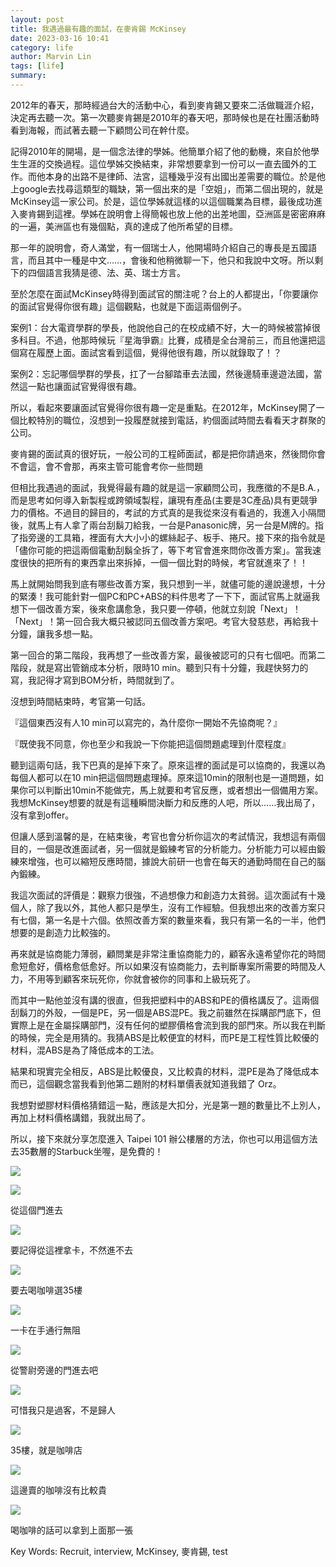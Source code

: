```yaml
---
layout: post
title: 我遇過最有趣的面試，在麥肯錫 McKinsey
date: 2023-03-16 10:41
category: life
author: Marvin Lin
tags: [life]
summary: 
---
```


2012年的春天，那時經過台大的活動中心，看到麥肯錫又要來二活做職涯介紹，決定再去聽一次。第一次聽麥肯錫是2010年的春天吧，那時候也是在社團活動時看到海報，而試著去聽一下顧問公司在幹什麼。


記得2010年的開場，是一個念法律的學姊。他簡單介紹了他的動機，來自於他學生生涯的交換過程。這位學姊交換結束，非常想要拿到一份可以一直去國外的工作。而他本身的出路不是律師、法宮，這種幾乎沒有出國出差需要的職位。於是他上google去找尋這類型的職缺，第一個出來的是「空姐」，而第二個出現的，就是McKinsey這一家公司。於是，這位學姊就這樣的以這個職業為目標，最後成功進入麥肯錫到這裡。學姊在說明會上得簡報也放上他的出差地圖，亞洲區是密密麻麻的一遍，美洲區也有幾個點，真的達成了他所希望的目標。

  

那一年的說明會，奇人滿堂，有一個瑞士人，他開場時介紹自己的專長是五國語言，而且其中一種是中文……，會後和他稍微聊一下，他只和我說中文呀。所以剩下的四個語言我猜是德、法、英、瑞士方言。

至於怎麼在面試McKinsey時得到面試官的關注呢？台上的人都提出，「你要讓你的面試官覺得你很有趣」這個觀點，也就是下面這兩個例子。

  

案例1：台大電資學群的學長，他說他自己的在校成績不好，大一的時候被當掉很多科目。不過，他那時候玩『星海爭霸』比賽，成積是全台灣前三，而且他還把這個寫在履歷上面。面試宮看到這個，覺得他很有趣，所以就錄取了！？

  

案例2：忘記哪個學群的學長，扛了一台腳踏車去法國，然後邊騎車邊遊法國，當然這一點也讓面試官覺得很有趣。

  

所以，看起來要讓面試官覺得你很有趣一定是重點。在2012年，McKinsey開了一個比較特別的職位，沒想到一投履歷就接到電話，約個面試時間去看看天才群聚的公司。

  

麥肯錫的面試真的很好玩，一般公司的工程師面試，都是把你請過來，然後問你會不會這，會不會那，再來主管可能會考你一些問題

  

但相比我遇過的面試，我覺得最有趣的就是這一家顧問公司，我應徵的不是B.A.，而是思考如何導入新製程或跨領域製程，讓現有產品(主要是3C產品)具有更競爭力的價格。不過目的歸目的，考試的方式真的是我從來沒有看過的，我進入小隔間後，就馬上有人拿了兩台刮鬍刀給我，一台是Panasonic牌，另一台是M牌的。指了指旁邊的工具箱，裡面有大大小小的螺絲起子、板手、捲尺。接下來的指令就是「儘你可能的把這兩個電動刮鬍全拆了，等下考官會進來問你改善方案」。當我速度很快的把所有的東西拿出來拆掉，一個一個比對的時候，考官就進來了！！

  

馬上就開始問我到底有哪些改善方案，我只想到一半，就儘可能的邊說邊想，十分的緊湊！我可能針對一個PC和PC+ABS的料件思考了一下下，面試官馬上就逼我想下一個改善方案，後來愈講愈急，我只要一停頓，他就立刻說「Next」！「Next」！第一回合我大概只被認同五個改善方案吧。考官大發慈悲，再給我十分鐘，讓我多想一點。

  

第一回合的第二階段，我再想了一些改善方案，最後被認可的只有七個吧。而第二階段，就是寫出管銷成本分析，限時10 min。聽到只有十分鐘，我趕快努力的寫，我記得才寫到BOM分析，時間就到了。

  

沒想到時間結束時，考官第一句話。

  

『這個東西沒有人10 min可以寫完的，為什麼你一開始不先協商呢？』

『既使我不同意，你也至少和我說一下你能把這個問題處理到什麼程度』

  

聽到這兩句話，我下巴真的是掉下來了。原來這裡的面試是可以協商的，我還以為每個人都可以在10 min把這個問題處理掉。原來這10min的限制也是一道問題，如果你可以判斷出10min不能做完，馬上就要和考官反應，或者想出一個備用方案。我想McKinsey想要的就是有這種瞬間決斷力和反應的人吧，所以……我出局了，沒有拿到offer。

  

但讓人感到溫馨的是，在結束後，考官也會分析你這次的考試情況，我想這有兩個目的，一個是改進面試者，另一個就是鍛練考官的分析能力。分析能力可以經由鍛練來增強，也可以縮短反應時間，據說大前研一也會在每天的通勤時間在自己的腦內鍛練。

  

我這次面試的評價是：觀察力很強，不過想像力和創造力太貧弱。這次面試有十幾個人，除了我以外，其他人都只是學生，沒有工作經驗。但我想出來的改善方案只有七個，第一名是十六個。依照改善方案的數量來看，我只有第一名的一半，他們想要的是創造力比較強的。

再來就是協商能力薄弱，顧問業是非常注重協商能力的，顧客永遠希望你花的時間愈短愈好，價格愈低愈好。所以如果沒有協商能力，去判斷專案所需要的時間及人力，不用等到顧客來玩死你，你就會被你的同事和上級玩死了。

  

而其中一點他並沒有講的很直，但我把塑料中的ABS和PE的價格講反了。這兩個刮鬍刀的外殼，一個是PE，另一個是ABS混PE。我之前雖然在採購部門底下，但實際上是在金屬採購部門，沒有任何的塑膠價格會流到我的部門來。所以我在判斷的時候，完全是用猜的。我猜ABS是比較便宜的材料，而PE是工程性質比較優的材料，混ABS是為了降低成本的工法。

  

結果和現實完全相反，ABS是比較優良，又比較貴的材料，混PE是為了降低成本而已，這個觀念當我看到他第二題附的材料單價表就知道我錯了 Orz。

  

我想對塑膠材料價格猜錯這一點，應該是大扣分，光是第一題的數量比不上別人，再加上材料價格講錯，我就出局了。

  

所以，接下來就分享怎麼進入 Taipei 101 辦公樓層的方法，你也可以用這個方法去35數層的Starbuck坐喔，是免費的！

  

  

[![](http://4.bp.blogspot.com/-IgH9A16yK7U/UedSXfhzwtI/AAAAAAAABgM/RFcg4Qpdfb8/s320/IMG_0315.JPG)](http://4.bp.blogspot.com/-IgH9A16yK7U/UedSXfhzwtI/AAAAAAAABgM/RFcg4Qpdfb8/s1600/IMG_0315.JPG)

  

  

[![](http://2.bp.blogspot.com/-Xs2JqtLu70o/UedSYyzUOgI/AAAAAAAABgU/SPZgnfwQUOA/s320/IMG_0316.JPG)](http://2.bp.blogspot.com/-Xs2JqtLu70o/UedSYyzUOgI/AAAAAAAABgU/SPZgnfwQUOA/s1600/IMG_0316.JPG)

從這個門進去

  

[![](http://1.bp.blogspot.com/-5nDC5svbASY/UedSWo4UQpI/AAAAAAAABgI/L7f1oJbtuQw/s320/IMG_0318.JPG)](http://1.bp.blogspot.com/-5nDC5svbASY/UedSWo4UQpI/AAAAAAAABgI/L7f1oJbtuQw/s1600/IMG_0318.JPG)

要記得從這裡拿卡，不然進不去

  

[![](http://3.bp.blogspot.com/-AUXUHw9i5Pc/UedSfHsyBqI/AAAAAAAABgc/XCcfAYwsIoY/s320/IMG_0319.JPG)](http://3.bp.blogspot.com/-AUXUHw9i5Pc/UedSfHsyBqI/AAAAAAAABgc/XCcfAYwsIoY/s1600/IMG_0319.JPG)

要去喝咖啡選35樓

  

[![](http://3.bp.blogspot.com/-nW5egjvRjDA/UedSih8z4iI/AAAAAAAABgk/mUovz3zZFxU/s320/IMG_0321.JPG)](http://3.bp.blogspot.com/-nW5egjvRjDA/UedSih8z4iI/AAAAAAAABgk/mUovz3zZFxU/s1600/IMG_0321.JPG)

一卡在手通行無阻

  

[![](http://1.bp.blogspot.com/-hqLNZ6adDFI/UedSkUU9FPI/AAAAAAAABgs/hdWHqZCzlqA/s320/IMG_0322.JPG)](http://1.bp.blogspot.com/-hqLNZ6adDFI/UedSkUU9FPI/AAAAAAAABgs/hdWHqZCzlqA/s1600/IMG_0322.JPG)

從警尉旁邊的門進去吧

  

[![](http://3.bp.blogspot.com/-tWD6436IVr8/UedSl3bLjwI/AAAAAAAABg0/rS-bUoME7PQ/s320/IMG_0324.JPG)](http://3.bp.blogspot.com/-tWD6436IVr8/UedSl3bLjwI/AAAAAAAABg0/rS-bUoME7PQ/s1600/IMG_0324.JPG)

可惜我只是過客，不是歸人

  

[![](http://2.bp.blogspot.com/-3mvvYVPEd38/UedSrUjHrUI/AAAAAAAABhE/4GhhnVWBStU/s320/IMG_0325.JPG)](http://2.bp.blogspot.com/-3mvvYVPEd38/UedSrUjHrUI/AAAAAAAABhE/4GhhnVWBStU/s1600/IMG_0325.JPG)

35樓，就是咖啡店

  

[![](http://2.bp.blogspot.com/-5dvNfVwgCR0/UedSvgLaT9I/AAAAAAAABho/Y2ZqqcxbpKg/s320/IMG_0330.JPG)](http://2.bp.blogspot.com/-5dvNfVwgCR0/UedSvgLaT9I/AAAAAAAABho/Y2ZqqcxbpKg/s1600/IMG_0330.JPG)

這邊賣的咖啡沒有比較貴

  

[![](http://4.bp.blogspot.com/-oYJpy4sGRsQ/UedSvjiGqBI/AAAAAAAABhs/J0nluGPtvyI/s320/IMG_0331.JPG)](http://4.bp.blogspot.com/-oYJpy4sGRsQ/UedSvjiGqBI/AAAAAAAABhs/J0nluGPtvyI/s1600/IMG_0331.JPG)

喝咖啡的話可以拿到上面那一張

  

Key Words: Recruit, interview, McKinsey, 麥肯錫, test